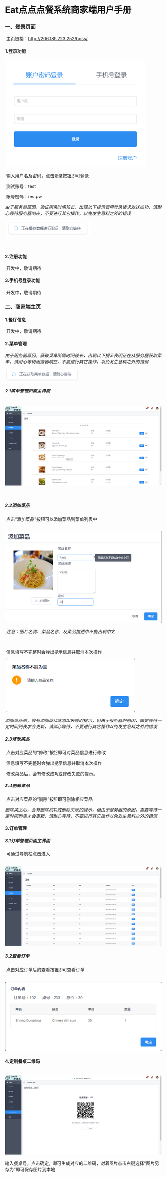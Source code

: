 # Eat点点点餐系统商家端用户手册

### 一、登录页面

​		主页链接：http://206.189.223.252/boss/

#### 	1.登录功能

​		![](https://github.com/ChickenDinner8/SDP-document//blob/master/Assets/Merchant-end/login.png?raw=true)

​		输入用户名及密码，点击登录按钮即可登录

​		测试账号：test

​		账号密码：testpw



​		*由于服务器原因，验证所需时间较长，出现以下提示表明登录请求发送成功，请耐心等待服务器响应，不要进行其它操作，以免发生意料之外的错误*

​		![](https://github.com/ChickenDinner8/SDP-document/blob/master/Assets/Merchant-end/login_waiting.png?raw=true)

​	

#### 	2.注册功能

​		开发中，敬请期待



#### 	3.手机号登录功能

​		开发中，敬请期待



### 二、商家端主页



#### 	1.餐厅信息

​		开发中，敬请期待

#### 	2.菜单管理

​		*由于服务器原因，获取菜单所需时间较长，出现以下提示表明正在从服务器获取菜单，请耐心等待服务器响应，不要进行其它操作，以免发生意料之外的错误*

​		![](https://github.com/ChickenDinner8/SDP-document/blob/master/Assets/Merchant-end/menu_waiting.png?raw=true)



##### 		2.1菜单管理页面主界面

​			![](https://github.com/ChickenDinner8/SDP-document/blob/master/Assets/Merchant-end/menu.png?raw=true)

​		

##### 		2.2添加菜品

​			点击“添加菜品”按钮可以添加菜品到菜单列表中

​			![](https://github.com/ChickenDinner8/SDP-document/blob/master/Assets/Merchant-end/menu_add.png?raw=true)

​			*注意：图片名称、菜品名称、及菜品描述中不能出现中文*

​			

​			信息填写不完整时会弹出提示信息并取消本次操作

​			![](https://github.com/ChickenDinner8/SDP-document/blob/master/Assets/Merchant-end/menu_warning.png?raw=true)



​			*添加菜品后，会有添加成功或添加失败的提示，但由于服务器的原因，需要等待一定时间列表才会更新，请耐心等待，不要进行其它操作以免发生意料之外的错误*



##### 		2.3修改菜品

​			点击对应菜品的“修改”按钮即可对菜品信息进行修改



​			信息填写不完整时会弹出提示信息并取消本次操作



​			修改菜品后，会有修改成功或修改失败的提示。



##### 		2.4删除菜品

​			点击对应菜品的“删除”按钮即可删除相应菜品



​			*删除菜品后，会有删除成功或删除失败的提示，但由于服务器的原因，需要等待一定时间列表才会更新，请耐心等待，不要进行其它操作以免发生意料之外的错误*



#### 	3.订单管理

##### 		3.1订单管理页面主界面

​			可通过导航栏点击进入

​			![](https://github.com/ChickenDinner8/SDP-document/blob/master/Assets/Merchant-end/order.png?raw=true)

##### 		3.2查看订单

​			点击对应订单后的查看按钮即可查看订单

​			![](https://github.com/ChickenDinner8/SDP-document/blob/master/Assets/Merchant-end/order_info.png?raw=true)



#### 	4.定制餐桌二维码



​		![](https://github.com/ChickenDinner8/SDP-document/blob/master/Assets/Merchant-end/qrcode.png?raw=true)

​		输入餐桌号，点击确定，即可生成对应的二维码，对着图片点击右键选择“图片另存为”即可保存图片到本地



​		



​			